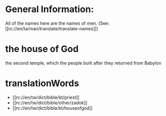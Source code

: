 # General Information:

All of the names here are the names of men. (See: [[rc://en/ta/man/translate/translate-names]])

# the house of God

the second temple, which the people built after they returned from Babylon

# translationWords

* [[rc://en/tw/dict/bible/kt/priest]]
* [[rc://en/tw/dict/bible/other/zadok]]
* [[rc://en/tw/dict/bible/kt/houseofgod]]